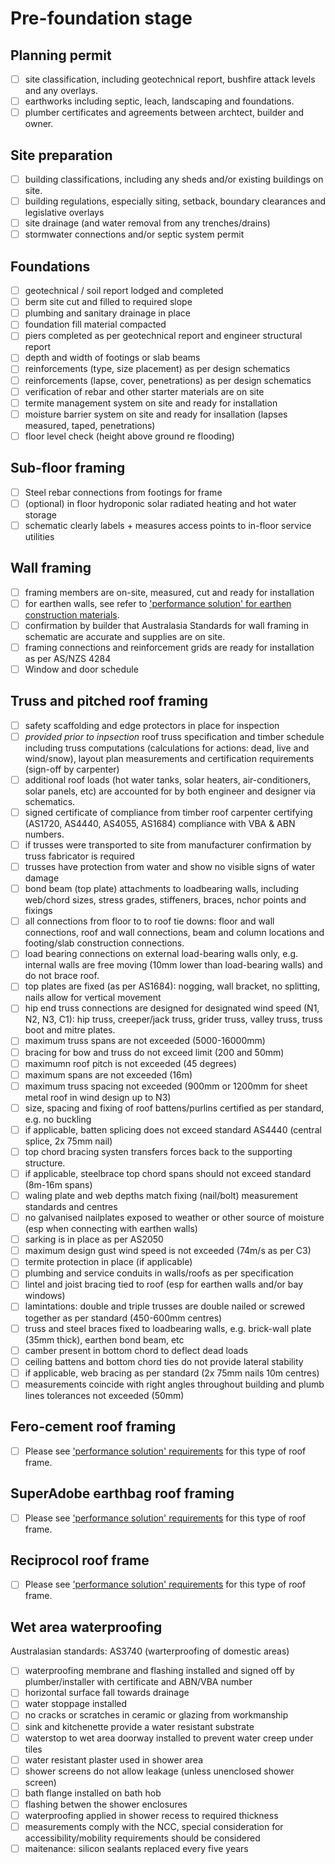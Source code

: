 # Pre-foundation stage

## Planning permit
  - [ ] site classification, including geotechnical report, bushfire attack levels and any overlays.
  - [ ] earthworks including septic, leach, landscaping and foundations.
  - [ ] plumber certificates and agreements between archtect, builder and owner.

## Site preparation
  -  [ ] building classifications, including any sheds and/or existing buildings on site.
  -  [ ] building regulations, especially siting, setback, boundary clearances and legislative overlays
  -  [ ] site drainage (and water removal from any trenches/drains)
  -  [ ] stormwater connections and/or septic system permit

## Foundations
  -  [ ] geotechnical / soil report lodged and completed
  -  [ ] berm site cut and filled to required slope
  -  [ ] plumbing and sanitary drainage in place
  -  [ ] foundation fill material compacted
  -  [ ] piers completed as per geotechnical report and engineer structural report
  -  [ ] depth and width of footings or slab beams
  -  [ ] reinforcements (type, size placement) as per design schematics
  -  [ ] reinforcements (lapse, cover, penetrations) as per design schematics
  -  [ ] verification of rebar and other starter materials are on site
  -  [ ] termite management system on site and ready for installation
  -  [ ] moisture barrier system on site and ready for insallation (lapses measured, taped, penetrations)
  -  [ ] floor level check (height above ground re flooding)

## Sub-floor framing
  - [ ] Steel rebar connections from footings for frame
  - [ ] (optional) in floor hydroponic solar radiated heating and hot water storage
  - [ ] schematic clearly labels + measures access points to in-floor service utilities

## Wall framing
  - [ ] framing members are on-site, measured, cut and ready for installation
  - [ ] for earthen walls, see refer to ['performance solution' for earthen construction materials](https://github.com/earthsteading/performance-solutions).
  - [ ] confirmation by builder that Australasia Standards for wall framing in schematic are accurate and supplies are on site.
  - [ ] framing connections and reinforcement grids are ready for installation as per AS/NZS 4284
  - [ ] Window and door schedule 

## Truss and pitched roof framing
  -  [ ] safety scaffolding and edge protectors in place for inspection
  -  [ ] _provided prior to inpsection_ roof truss specification and timber schedule including truss computations (calculations for actions: dead, live and wind/snow), layout plan measurements and certification requirements (sign-off by carpenter)
  -  [ ] additional roof loads (hot water tanks, solar heaters, air-conditioners, solar panels, etc) are accounted for by both engineer and designer via schematics.
  -  [ ] signed certificate of compliance from timber roof carpenter certifying (AS1720, AS4440, AS4055, AS1684) compliance with VBA & ABN numbers.
  -  [ ] if trusses were transported to site from manufacturer confirmation by truss fabricator is required
  -  [ ] trusses have protection from water and show no visible signs of water damage
  -  [ ] bond beam (top plate) attachments to loadbearing walls, including web/chord sizes, stress grades, stiffeners, braces, nchor points and fixings
  -  [ ] all connections from floor to to roof tie downs: floor and wall connections, roof and wall connections, beam and column locations and footing/slab construction connections.  
  -  [ ] load bearing connections on external load-bearing walls only, e.g. internal walls are free moving (10mm lower than load-bearing walls) and do not brace roof.
  -  [ ] top plates are fixed (as per AS1684): nogging, wall bracket, no splitting, nails allow for vertical movement
  -  [ ] hip end truss connections are designed for designated wind speed (N1, N2, N3, C1): hip truss, creeper/jack truss, grider truss, valley truss, truss boot and mitre plates.
  -  [ ] maximum truss spans are not exceeded (5000-16000mm)
  -  [ ] bracing for bow and truss do not exceed limit (200 and 50mm)
  -  [ ] maximumn roof pitch is not exceeded (45 degrees)
  -  [ ] maximum spans are not exceeded (16m)
  -  [ ] maximum truss spacing not exceeded (900mm or 1200mm for sheet metal roof in wind design up to N3)
  -  [ ] size, spacing and fixing of roof battens/purlins certified as per standard, e.g. no buckling
  -  [ ] if applicable, batten splicing does not exceed standard AS4440 (central splice, 2x 75mm nail)
  -  [ ] top chord bracing systen transfers forces back to the supporting structure.
  -  [ ] if applicable, steelbrace top chord spans should not exceed standard (8m-16m spans)
  -  [ ] waling plate and web depths match fixing (nail/bolt) measurement standards and centres
  -  [ ] no galvanised nailplates exposed to weather or other source of moisture (esp when connecting with earthen walls)
  -  [ ] sarking is in place as per AS2050
  -  [ ] maximum design gust wind speed is not exceeded (74m/s as per C3)
  -  [ ] termite protection in place (if applicable)
  -  [ ] plumbing and service conduits in walls/roofs as per specification
  -  [ ] lintel and joist bracing tied to roof (esp for earthen walls and/or bay windows)
  -  [ ] lamintations: double and triple trusses are double nailed or screwed together as per standard (450-600mm centres)
  -  [ ] truss and steel braces fixed to loadbearing walls, e.g. brick-wall plate (35mm thick), earthen bond beam, etc
  -  [ ] camber present in bottom chord to deflect dead loads
  -  [ ] ceiling battens and bottom chord ties do not provide lateral stability
  -  [ ] if applicable, web bracing as per standard (2x 75mm nails 10m centres)
  -  [ ] measurements coincide with right angles throughout building and plumb lines tolerances not exceeded (50mm)

## Fero-cement roof framing
  -  [ ] Please see ['performance solution' requirements]((https://github.com/earthsteading/performance-solutions)) for this type of roof frame.
 
## SuperAdobe earthbag roof framing
  -  [ ] Please see ['performance solution' requirements]((https://github.com/earthsteading/performance-solutions)) for this type of roof frame.

## Reciprocol roof frame
  -  [ ] Please see ['performance solution' requirements]((https://github.com/earthsteading/performance-solutions)) for this type of roof frame.

## Wet area waterproofing
Australasian standards: AS3740 (warterproofing of domestic areas)
  -  [ ] waterproofing membrane and flashing installed and signed off by plumber/installer with certificate and ABN/VBA number
  -  [ ] horizontal surface fall towards drainage
  -  [ ] water stoppage installed
  -  [ ] no cracks or scratches in ceramic or glazing from workmanship
  -  [ ] sink and kitchenette provide a water resistant substrate
  -  [ ] waterstop to wet area doorway installed to prevent water creep under tiles
  -  [ ] water resistant plaster used in shower area
  -  [ ] shower screens do not allow leakage (unless unenclosed shower screen)
  -  [ ] bath flange installed on bath hob
  -  [ ] flashing betwen the shower enclosures
  -  [ ] waterproofing applied in shower recess to required thickness
  -  [ ] measurements comply with the NCC, special consideration for accessibility/mobility requirements should be considered
  -  [ ] maitenance: silicon sealants replaced every five years

